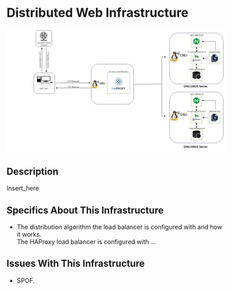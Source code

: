 # Distributed Web Infrastructure

![Image of a distributed web infrastructure](1-distributed_web_infrastructure.jpg)

## Description

Insert_here

## Specifics About This Infrastructure

+ The distribution algorithm the load balancer is configured with and how it works.<br/>The HAProxy load balancer is configured with ...

## Issues With This Infrastructure

+ SPOF.

